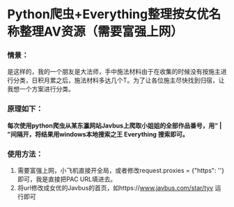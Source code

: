 # Python爬虫+Everything整理按女优名称整理AV资源（需要富强上网）

### 情景：
是这样的，我的一个朋友是大法师，手中施法材料由于在收集的时候没有按施主进行分类，日积月累之后，施法材料多达几个T。为了让各位施主尽快找到归宿，让我想一个方案进行分类。

### 原理如下：
**每次使用python爬虫从某东瀛网站Javbus上爬取小姐姐的全部作品番号，用“ | ”间隔开，将结果用windows本地搜索之王 Everything 搜索即可。** 

### 使用方法：
1. 需要富强上网，小飞机直接开全局，或者修改request.proxies = {"https": ''}即可，我是直接把PAC URL填进去。
2. 将url修改成女优的Javbus的首页，如https://www.javbus.com/star/tyv 运行即可


